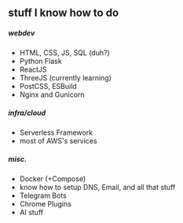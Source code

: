 ## stuff I know how to do
##### webdev
- HTML, CSS, JS, SQL (duh?)
- Python Flask
- ReactJS
- ThreeJS (currently learning)
- PostCSS, ESBuild
- Nginx and Gunicorn

##### infra/cloud
- Serverless Framework
- most of AWS's services

##### misc.
- Docker (+Compose)
- know how to setup DNS, Email, and all that stuff
- Telegram Bots
- Chrome Plugins
- AI stuff
